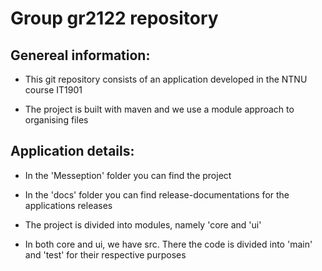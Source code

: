 # Group gr2122 repository

## Genereal information:
- This git repository consists of an application developed in the NTNU course IT1901

- The project is built with maven and we use a module approach to organising files

## Application details:
- In the 'Messeption' folder you can find the project

- In the 'docs' folder you can find release-documentations for the applications releases

- The project is divided into modules, namely 'core and 'ui'

- In both core and ui, we have src. There the code is divided into 'main' and 'test' for their respective purposes
